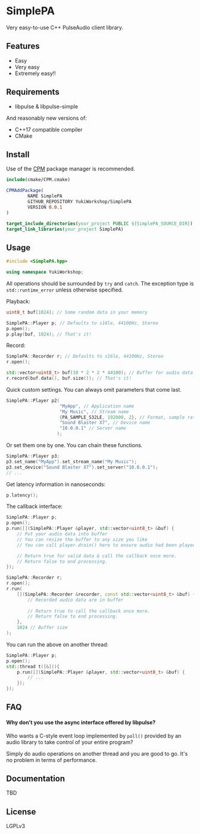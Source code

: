 # SimplePA

Very easy-to-use C++ PulseAudio client library.

## Features
- Easy
- Very easy
- Extremely easy!!

## Requirements
-  libpulse & libpulse-simple

And reasonably new versions of:
-  C++17 compatible compiler
-  CMake

## Install
Use of the [CPM](https://github.com/TheLartians/CPM.cmake) package manager is recommended.

```cmake
include(cmake/CPM.cmake)

CPMAddPackage(
        NAME SimplePA
        GITHUB_REPOSITORY YukiWorkshop/SimplePA
        VERSION 0.0.1
)

target_include_directories(your_project PUBLIC ${SimplePA_SOURCE_DIR})
target_link_libraries(your_project SimplePA)
```

## Usage
```cpp
#include <SimplePA.hpp>

using namespace YukiWorkshop;
```

All operations should be surrounded by `try` and `catch`.
The exception type is `std::runtime_error` unless otherwise specified.

Playback:
```cpp
uint8_t buf[1024]; // Some random data in your memory

SimplePA::Player p; // Defaults to s16le, 44100Hz, Stereo
p.open();
p.play(buf, 1024); // That's it!
```

Record:
```cpp
SimplePA::Recorder r; // Defaults to s16le, 44100Hz, Stereo
r.open();

std::vector<uint8_t> buf(10 * 2 * 2 * 44100); // Buffer for audio data of 10 secs
r.record(buf.data(), buf.size()); // That's it!
```

Quick custom settings. You can always omit parameters that come last.
```cpp
SimplePA::Player p2(
                    "MyApp", // Application name
                    "My Music", // Stream name
                    {PA_SAMPLE_S32LE, 192000, 2}, // Format, sample rate, channels
                    "Sound Blaster X7", // Device name
                    "10.0.0.1" // Server name
                   );
```

Or set them one by one. You can chain these functions.
```cpp
SimplePA::Player p3;
p3.set_name("MyApp").set_stream_name("My Music");
p3.set_device("Sound Blaster X7").set_server("10.0.0.1");
// ...
```

Get latency information in nanoseconds:
```cpp
p.latency();
```

The callback interface:
```cpp
SimplePA::Player p;
p.open();
p.run([](SimplePA::Player &player, std::vector<uint8_t> &buf) {
    // Put your audio data into buffer
    // You can resize the buffer to any size you like
    // You can call player.drain() here to ensure audio had been played on device

    // Return true for valid data & call the callback once more.
    // Return false to end processing. 
});

SimplePA::Recorder r;
r.open();
r.run(
    [](SimplePA::Recorder &recorder, const std::vector<uint8_t> &buf) {
        // Recorded audio data are in buffer
    
        // Return true to call the callback once more.
        // Return false to end processing. 
    },
    1024 // Buffer size
);
```

You can run the above on another thread:
```cpp
SimplePA::Player p;
p.open();
std::thread t([&](){
    p.run([](SimplePA::Player &player, std::vector<uint8_t> &buf) {
        // ...
    });
});
```

## FAQ
#### Why don't you use the async interface offered by libpulse?
Who wants a C-style event loop implemented by `poll()` provided by an audio library to take control of your entire program?

Simply do audio operations on another thread and you are good to go. It's no problem in terms of performance.

## Documentation
TBD

## License
LGPLv3